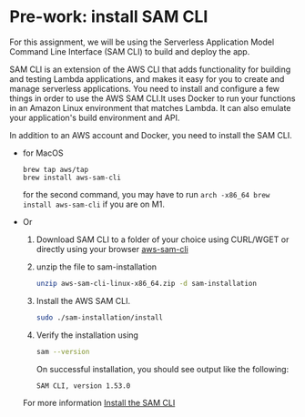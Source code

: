 # Pre-work: install SAM CLI
For this assignment, we will be using the Serverless Application Model Command Line Interface (SAM CLI) to build and deploy the app. 

SAM CLI is an extension of the AWS CLI that adds functionality for building and testing Lambda applications, and makes it easy for you to create and manage serverless applications. You need to install and configure a few things in order to use the AWS SAM CLI.It uses Docker to run your functions in an Amazon Linux environment that matches Lambda. It can also emulate your application's build environment and API.

In addition to an AWS account and Docker, you need to install the SAM CLI.

- for MacOS
    ```
    brew tap aws/tap
    brew install aws-sam-cli 
    ```
    for the second command, you may have to run `arch -x86_64 brew install aws-sam-cli` if you are on M1. 

- Or
    1. Download SAM CLI to a folder of your choice using CURL/WGET or directly using your browser [aws-sam-cli](https://github.com/aws/aws-sam-cli/releases/latest/download/aws-sam-cli-linux-x86_64.zip)

    1. unzip the file to sam-installation

        ```bash
        unzip aws-sam-cli-linux-x86_64.zip -d sam-installation
        ```

    1. Install the AWS SAM CLI.  

        ```bash
        sudo ./sam-installation/install
        ```
    1. Verify the installation using

        ```bash
        sam --version
        ```
        On successful installation, you should see output like the following:

        ```
        SAM CLI, version 1.53.0
        ```

    For more information [Install the SAM CLI](https://docs.aws.amazon.com/serverless-application-model/latest/developerguide/serverless-sam-cli-install.html)

